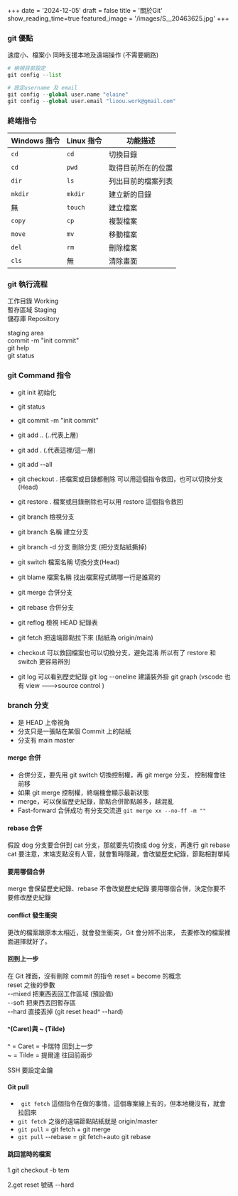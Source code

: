 +++
date = '2024-12-05'
draft = false
title = '關於Git'
show_reading_time=true
featured_image = '/images/S__20463625.jpg'
+++

### git 優點

速度小、檔案小
同時支援本地及遠端操作 (不需要網路)

<!--more-->

```py
# 檢視目前設定
git config --list

# 設定username 及 email
git config --global user.name "elaine"
git config --global user.email "lioou.work@gmail.com"
```

### 終端指令

| **Windows 指令** | **Linux 指令** | **功能描述**       |
| ---------------- | -------------- | ------------------ |
| `cd`             | `cd`           | 切換目錄           |
| `cd`             | `pwd`          | 取得目前所在的位置 |
| `dir`            | `ls`           | 列出目前的檔案列表 |
| `mkdir`          | `mkdir`        | 建立新的目錄       |
| 無               | `touch`        | 建立檔案           |
| `copy`           | `cp`           | 複製檔案           |
| `move`           | `mv`           | 移動檔案           |
| `del`            | `rm`           | 刪除檔案           |
| `cls`            | 無             | 清除畫面           |

### git 執行流程

工作目錄 Working <br>
暫存區域 Staging <br>
儲存庫 Repository <br>

staging area <br>
commit -m "init commit" <br>
git help<br>
git status<br>

### git Command 指令

- git init 初始化
- git status
- git commit -m "init commit"
- git add .. (..代表上層)
- git add . (.代表這裡/這一層)
- git add --all
- git checkout . 把檔案或目錄都刪除 可以用這個指令救回，也可以切換分支(Head)
- git restore . 檔案或目錄刪除也可以用 restore 這個指令救回

- git branch 檢視分支
- git branch 名稱 建立分支
- git branch -d 分支 刪除分支 (把分支貼紙撕掉)
- git switch 檔案名稱 切換分支(Head)

- git blame 檔案名稱 找出檔案程式碼哪一行是誰寫的

- git merge 合併分支
- git rebase 合併分支
- git reflog 檢視 HEAD 紀錄表
- git fetch 把遠端節點拉下來 (貼紙為 origin/main)

- checkout 可以救回檔案也可以切換分支，避免混淆
  所以有了 restore 和 switch 更容易辨別

- git log 可以看到歷史紀錄
  git log --oneline
  建議裝外掛 git graph
  (vscode 也有 view --->source control )

### branch 分支

- 是 HEAD 上帝視角
- 分支只是一張貼在某個 Commit 上的貼紙
- 分支有 main master

#### merge 合併

- 合併分支，要先用 git switch 切換控制權，再 git merge 分支， 控制權會往前移
- 如果 git merge 控制權，終端機會顯示最新狀態
- merge，可以保留歷史紀錄，節點合併節點越多，越混亂
- Fast-forward 合併成功
  有分支交流道 `git merge xx --no-ff -m ""`

#### rebase 合併

假設 dog 分支要合併到 cat 分支，那就要先切換成 dog 分支，再進行 git rebase cat
要注意，末端支點沒有人管，就會暫時隱藏，會改變歷史紀錄，節點相對單純

#### 要用哪個合併

merge 會保留歷史紀錄、rebase 不會改變歷史紀錄
要用哪個合併，決定你要不要修改歷史紀錄

#### conflict 發生衝突

更改的檔案跟原本太相近，就會發生衝突，Git 會分辨不出來，
去要修改的檔案裡面選擇就好了。

#### 回到上一步

在 Git 裡面，沒有刪除 commit 的指令
reset = become 的概念  
reset 之後的參數  
--mixed 把東西丟回工作區域 (預設值)  
--soft 把東西丟回暫存區  
--hard 直接丟掉 (git reset head^ --hard)

#### ^(Caret)與 ~ (Tilde)

^ = Caret = 卡瑞特 回到上一步  
~ = Tilde = 提爾達 往回前兩步

SSH 要設定金鑰

#### Git pull

- ` git fetch` 這個指令在做的事情，這個專案線上有的，但本地機沒有，就會拉回來
- `git fetch` 之後的遠端節點貼紙就是 origin/master
- `git pull` = git fetch + git merge
- `git pull` --rebase = git fetch+auto git rebase

<!-- learn git -->

#### 跳回當時的檔案

1.git checkout -b tem

2.get reset 號碼 --hard
